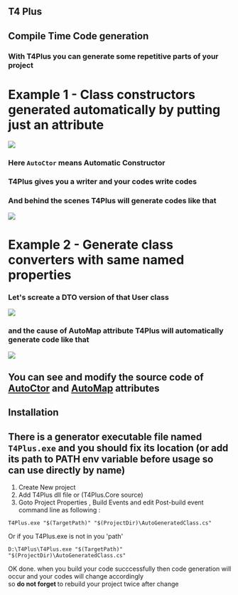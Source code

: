 ##  T4 Plus
## Compile Time Code generation

###  With T4Plus you can generate some repetitive parts of your project </br>

# Example 1 - Class constructors generated automatically by putting just an attribute</br>


<img src="https://i.imgur.com/kIHcy36.png"/>

### Here `AutoCtor` means Automatic Constructor
### T4Plus gives you a writer and your codes write codes <br/>


### And behind the scenes T4Plus will generate codes like that
<img src="https://i.imgur.com/9YGnWhs.png"/>


# Example 2 - Generate class converters with same named properties

### Let's screate a DTO version of that User class
<img src="https://i.imgur.com/AcTm4OT.png"/>

### and the cause of AutoMap attribute T4Plus will automatically generate code like that

<img src="https://i.imgur.com/VATCZFB.png"/>

##  You can see and modify the source code of [AutoCtor](AutoCtor) and [AutoMap](AutoMap) attributes  

## Installation
## There is a generator executable file named `T4Plus.exe` and you should fix its location (or add its path to PATH env variable before usage so can use directly by name)
1. Create New project
2. Add T4Plus dll file or (T4Plus.Core source)
3. Goto Project Properties , Build Events and edit Post-build event command line as following :
  
  ```code
  T4Plus.exe "$(TargetPath)" "$(ProjectDir)\AutoGeneratedClass.cs"
  ```
  
  Or if you T4Plus.exe is not in you 'path'
  ```code
  D:\T4Plus\T4Plus.exe "$(TargetPath)" "$(ProjectDir)\AutoGeneratedClass.cs"
  ```
  
  OK done. when you build your code succcessfully then code generation will occur and your codes will change accordingly <br/>
  so <b> do not forget </b> to rebuild  your project twice after change
